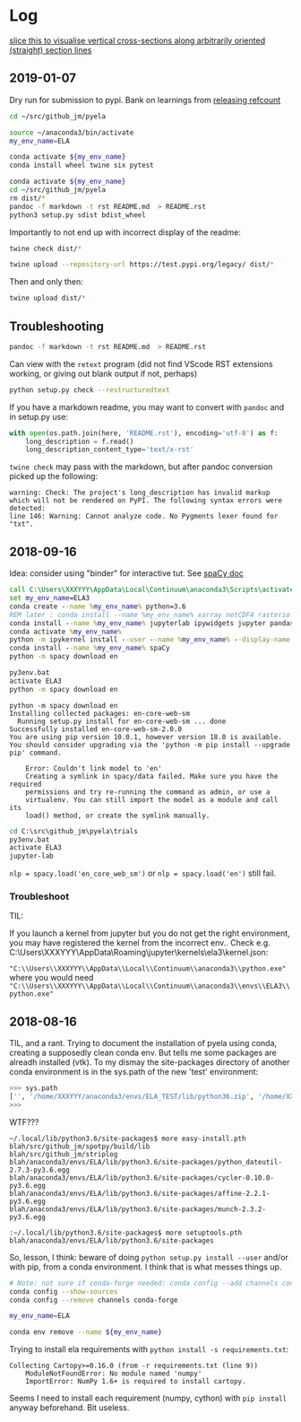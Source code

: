 # Log

[slice this to visualise vertical cross-sections along arbitrarily oriented (straight) section lines](https://swung.slack.com/archives/C094GV18T/p1551858731038300)

## 2019-01-07

Dry run for submission to pypi. Bank on learnings from [releasing refcount](https://github.com/jmp75/didactique/blob/master/doc/know_how.md#python-packaging-for-pypi)

```bash
cd ~/src/github_jm/pyela
```

```bash
source ~/anaconda3/bin/activate
my_env_name=ELA
```

```bash
conda activate ${my_env_name}
conda install wheel twine six pytest
```

```bash
conda activate ${my_env_name}
cd ~/src/github_jm/pyela
rm dist/*
pandoc -f markdown -t rst README.md  > README.rst
python3 setup.py sdist bdist_wheel
```

Importantly to not end up with incorrect display of the readme:

```bash
twine check dist/*
```

```bash
twine upload --repository-url https://test.pypi.org/legacy/ dist/*
```

Then and only then:

```bash
twine upload dist/*
```

## Troubleshooting

```bash
pandoc -f markdown -t rst README.md  > README.rst
```

Can view with the `retext` program (did not find VScode RST extensions working, or giving out blank output if not, perhaps)

```bash
python setup.py check --restructuredtext
```

If you have a markdown readme, you may want to convert with `pandoc` and in setup.py use:

```python
with open(os.path.join(here, 'README.rst'), encoding='utf-8') as f:
    long_description = f.read()
    long_description_content_type='text/x-rst'
```

`twine check` may pass with the markdown, but after pandoc conversion picked up the following:

```text
warning: Check: The project's long_description has invalid markup which will not be rendered on PyPI. The following syntax errors were detected:
line 146: Warning: Cannot analyze code. No Pygments lexer found for "txt".
```

## 2018-09-16

Idea: consider using "binder" for interactive tut. See [spaCy doc](https://spacy.io/)

```cmd
call C:\Users\XXXYYY\AppData\Local\Continuum\anaconda3\Scripts\activate.bat
set my_env_name=ELA3
conda create --name %my_env_name% python=3.6
REM later : conda install --name %my_env_name% xarray netCDF4 rasterio cartopy jupyterlab ipywidgets jupyter geopandas pandas scikit-learn scikit-image matplotlib python=3.6
conda install --name %my_env_name% jupyterlab ipywidgets jupyter pandas scikit-learn matplotlib python=3.6
conda activate %my_env_name%
python -m ipykernel install --user --name %my_env_name% --display-name "Python3 (ELA)"
conda install --name %my_env_name% spaCy
python -m spacy download en
```

```cmd
py3env.bat
activate ELA3
python -m spacy download en
```

```text
python -m spacy download en
Installing collected packages: en-core-web-sm
  Running setup.py install for en-core-web-sm ... done
Successfully installed en-core-web-sm-2.0.0
You are using pip version 10.0.1, however version 18.0 is available.
You should consider upgrading via the 'python -m pip install --upgrade pip' command.

    Error: Couldn't link model to 'en'
    Creating a symlink in spacy/data failed. Make sure you have the required
    permissions and try re-running the command as admin, or use a
    virtualenv. You can still import the model as a module and call its
    load() method, or create the symlink manually.
```

```cmd
cd C:\src\github_jm\pyela\trials
py3env.bat
activate ELA3
jupyter-lab
```

`nlp = spacy.load('en_core_web_sm')` or `nlp = spacy.load('en')` still fail.

### Troubleshoot

TIL:

If you launch a kernel from jupyter but you do not get the right environment, you may have registered the kernel from the incorrect env.. Check e.g. C:\Users\XXXYYY\AppData\Roaming\jupyter\kernels\ela3\kernel.json:

`"C:\\Users\\XXXYYY\\AppData\\Local\\Continuum\\anaconda3\\python.exe"` where you would need `"C:\\Users\\XXXYYY\\AppData\\Local\\Continuum\\anaconda3\\envs\\ELA3\\python.exe"`

## 2018-08-16

TIL, and a rant.
Trying to document the installation of pyela using conda, creating a supposedly clean conda env. But tells me some packages are alreadh installed (vtk). To my dismay the site-packages directory of another conda environment is in the sys.path of the new 'test' environment:

```python
>>> sys.path
['', '/home/XXXYYY/anaconda3/envs/ELA_TEST/lib/python36.zip', '/home/XXXYYY/anaconda3/envs/ELA_TEST/lib/python3.6', '/home/XXXYYY/anaconda3/envs/ELA_TEST/lib/python3.6/lib-dynload', '/home/XXXYYY/.local/lib/python3.6/site-packages', '/home/XXXYYY/src/github_jm/spotpy/build/lib', '/home/XXXYYY/src/github_jm/striplog', '/home/XXXYYY/anaconda3/envs/ELA/lib/python3.6/site-packages/python_dateutil-2.7.3-py3.6.egg', '/home/XXXYYY/anaconda3/envs/ELA/lib/python3.6/site-packages/cycler-0.10.0-py3.6.egg', '/home/XXXYYY/anaconda3/envs/ELA/lib/python3.6/site-packages/affine-2.2.1-py3.6.egg', '/home/XXXYYY/anaconda3/envs/ELA/lib/python3.6/site-packages/munch-2.3.2-py3.6.egg', '/home/XXXYYY/anaconda3/envs/ELA/lib/python3.6/site-packages', '/home/XXXYYY/anaconda3/envs/ELA_TEST/lib/python3.6/site-packages']
>>>
```

WTF??? 

```
~/.local/lib/python3.6/site-packages$ more easy-install.pth 
blah/src/github_jm/spotpy/build/lib
blah/src/github_jm/striplog
blah/anaconda3/envs/ELA/lib/python3.6/site-packages/python_dateutil-2.7.3-py3.6.egg
blah/anaconda3/envs/ELA/lib/python3.6/site-packages/cycler-0.10.0-py3.6.egg
blah/anaconda3/envs/ELA/lib/python3.6/site-packages/affine-2.2.1-py3.6.egg
blah/anaconda3/envs/ELA/lib/python3.6/site-packages/munch-2.3.2-py3.6.egg
```

```
:~/.local/lib/python3.6/site-packages$ more setuptools.pth 
blah/anaconda3/envs/ELA/lib/python3.6/site-packages
```

So, lesson, I think: beware of doing `python setup.py install --user` and/or with pip, from a conda environment. I think that is what messes things up.

```bash
# Note: not sure if conda-forge needed: conda config --add channels conda-forge
conda config --show-sources
conda config --remove channels conda-forge
```

```bash
my_env_name=ELA
```

```bash
conda env remove --name ${my_env_name}
```

Trying to install ela requirements with `python install -s requirements.txt`:

```
Collecting Cartopy>=0.16.0 (from -r requirements.txt (line 9))
    ModuleNotFoundError: No module named 'numpy'
    ImportError: NumPy 1.6+ is required to install cartopy.
```

Seems I need to install each requirement (numpy, cython) with `pip install` anyway beforehand. Bit useless.

